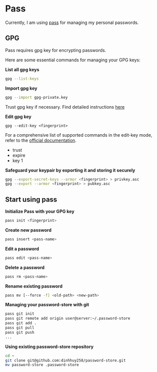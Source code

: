 # Pass

Currently, I am using [pass](https://www.passwordstore.org/) for managing my personal passwords.

## GPG

Pass requires gpg key for encrypting passwords.

Here are some essential commands for managing your GPG keys:

**List all gpg keys**

```sh
gpg --list-keys
```

**Import gpg key**

```sh
gpg --import gpg-private.key
```

Trust gpg key if necessary. Find detailed instructions [here](https://www.gnupg.org/gph/en/manual.html#AEN346)

**Edit gpg key**

```
gpg --edit-key <fingerprint>
```

For a comprehensive list of supported commands in the edit-key mode, refer to the [official documentation](https://www.gnupg.org/gph/en/manual/r899.html).

- trust
- expire
- key 1

**Safeguard your keypair by exporting it and storing it securely**

```sh
gpg --export-secret-keys --armor <fingerprint> > privkey.asc
gpg --export --armor <fingerprint> > pubkey.asc
```

## Start using pass

**Initialize Pass with your GPG key**

```sh
pass init <fingerprint>
```

**Create new password**

```sh
pass insert <pass-name>
```

**Edit a password**

```sh
pass edit <pass-name>
```

**Delete a password**

```sh
pass rm <pass-name>
```

**Rename existing password**

```sh
pass mv [--force -f] <old-path> <new-path>
```

**Managing your password-store with git**

```sh
pass git init
pass git remote add origin user@server:~/.password-store
pass git add .
pass git pull
pass git push
...
```

**Using existing password-store repository**

```sh
cd ~
git clone git@github.com:dinhhuy258/password-store.git
mv password-store .password-store
```
